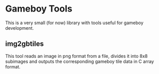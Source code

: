 # Gameboy Tools

This is a very small (for now) library with tools useful for gameboy development.

## img2gbtiles

This tool reads an image in png format from a file, divides it into 8x8 subimages and outputs the corresponding gameboy tile data in C array format.
